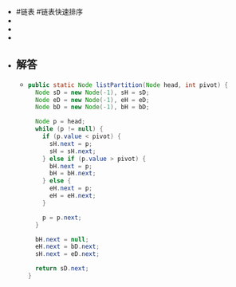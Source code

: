 - #链表 #链表快速排序
-
-
-
- ## 解答
	- ```java
	  public static Node listPartition(Node head, int pivot) {
	    Node sD = new Node(-1), sH = sD;
	    Node eD = new Node(-1), eH = eD;
	    Node bD = new Node(-1), bH = bD;
	  
	    Node p = head;
	    while (p != null) {
	      if (p.value < pivot) {
	        sH.next = p;
	        sH = sH.next;
	      } else if (p.value > pivot) {
	        bH.next = p;
	        bH = bH.next;
	      } else {
	        eH.next = p;
	        eH = eH.next;
	      }
	  
	      p = p.next;
	    }
	  
	    bH.next = null;
	    eH.next = bD.next;
	    sH.next = eD.next;
	  
	    return sD.next;
	  }
	  ```
